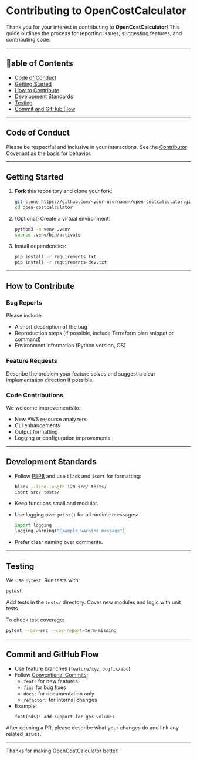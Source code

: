 # Contributing to OpenCostCalculator

Thank you for your interest in contributing to **OpenCostCalculator**! This guide outlines the process for reporting issues, suggesting features, and contributing code.

---

## 🧭able of Contents

- [Code of Conduct](#code-of-conduct)
- [Getting Started](#getting-started)
- [How to Contribute](#how-to-contribute)
- [Development Standards](#development-standards)
- [Testing](#testing)
- [Commit and GitHub Flow](#commit-and-github-flow)

---

## Code of Conduct

Please be respectful and inclusive in your interactions. See the [Contributor Covenant](https://www.contributor-covenant.org/version/2/1/code_of_conduct/) as the basis for behavior.

---

## Getting Started

1. **Fork** this repository and clone your fork:
   ```bash
   git clone https://github.com/<your-username>/open-costcalculator.git
   cd open-costcalculator
   ```

2. (Optional) Create a virtual environment:
   ```bash
   python3 -m venv .venv
   source .venv/bin/activate
   ```

3. Install dependencies:
   ```bash
   pip install -r requirements.txt
   pip install -r requirements-dev.txt
   ```

---

## How to Contribute

### Bug Reports

Please include:
- A short description of the bug
- Reproduction steps (if possible, include Terraform plan snippet or command)
- Environment information (Python version, OS)

### Feature Requests

Describe the problem your feature solves and suggest a clear implementation direction if possible.

### Code Contributions

We welcome improvements to:
- New AWS resource analyzers
- CLI enhancements
- Output formatting
- Logging or configuration improvements

---

## Development Standards

- Follow [PEP8](https://pep8.org/) and use `black` and `isort` for formatting:
  ```bash
  black --line-length 120 src/ tests/
  isort src/ tests/
  ```

- Keep functions small and modular.

- Use logging over `print()` for all runtime messages:
  ```python
  import logging
  logging.warning("Example warning message")
  ```

- Prefer clear naming over comments.

---

## Testing

We use `pytest`. Run tests with:
```bash
pytest
```

Add tests in the `tests/` directory. Cover new modules and logic with unit tests.

To check test coverage:
```bash
pytest --cov=src --cov-report=term-missing
```

---

## Commit and GitHub Flow

- Use feature branches (`feature/xyz`, `bugfix/abc`)
- Follow [Conventional Commits](https://www.conventionalcommits.org/):
    - `feat:` for new features
    - `fix:` for bug fixes
    - `docs:` for documentation only
    - `refactor:` for internal changes
- Example:
  ```
  feat(rds): add support for gp3 volumes
  ```

After opening a PR, please describe what your changes do and link any related issues.

---

Thanks for making OpenCostCalculator better! 
